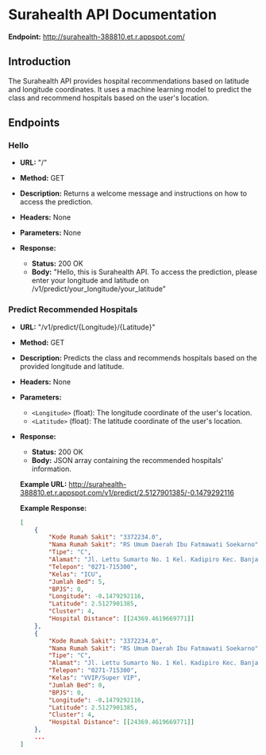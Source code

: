 # Surahealth API Documentation

**Endpoint:** http://surahealth-388810.et.r.appspot.com/

## Introduction

The Surahealth API provides hospital recommendations based on latitude and longitude coordinates. It uses a machine learning model to predict the class and recommend hospitals based on the user's location.

## Endpoints

### Hello

- **URL:** "/"
- **Method:** GET
- **Description:** Returns a welcome message and instructions on how to access the prediction.
- **Headers:** None
- **Parameters:** None
- **Response:**

  - **Status:** 200 OK
  - **Body:** "Hello, this is Surahealth API. To access the prediction, please enter your longitude and latitude on /v1/predict/your_longitude/your_latitude"

### Predict Recommended Hospitals

- **URL:** "/v1/predict/{Longitude}/{Latitude}"
- **Method:** GET
- **Description:** Predicts the class and recommends hospitals based on the provided longitude and latitude.
- **Headers:** None
- **Parameters:**
  - `<Longitude>` (float): The longitude coordinate of the user's location.
  - `<Latitude>` (float): The latitude coordinate of the user's location.
- **Response:**

  - **Status:** 200 OK
  - **Body:** JSON array containing the recommended hospitals' information.

  **Example URL:** http://surahealth-388810.et.r.appspot.com/v1/predict/2.5127901385/-0.1479292116

  **Example Response:**

  ```json
  [
      {
          "Kode Rumah Sakit": "3372234.0",
          "Nama Rumah Sakit": "RS Umum Daerah Ibu Fatmawati Soekarno",
          "Tipe": "C",
          "Alamat": "Jl. Lettu Sumarto No. 1 Kel. Kadipiro Kec. Banjarsari",
          "Telepon": "0271-715300",
          "Kelas": "ICU",
          "Jumlah Bed": 5,
          "BPJS": 0,
          "Longitude": -0.1479292116,
          "Latitude": 2.5127901385,
          "Cluster": 4,
          "Hospital Distance": [[24369.4619669771]]
      },
      {
          "Kode Rumah Sakit": "3372234.0",
          "Nama Rumah Sakit": "RS Umum Daerah Ibu Fatmawati Soekarno",
          "Tipe": "C",
          "Alamat": "Jl. Lettu Sumarto No. 1 Kel. Kadipiro Kec. Banjarsari",
          "Telepon": "0271-715300",
          "Kelas": "VVIP/Super VIP",
          "Jumlah Bed": 0,
          "BPJS": 0,
          "Longitude": -0.1479292116,
          "Latitude": 2.5127901385,
          "Cluster": 4,
          "Hospital Distance": [[24369.4619669771]]
      },
      ...
  ]
